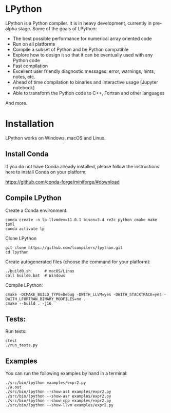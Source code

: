 # LPython

LPython is a Python compiler. It is in heavy development, currently in
pre-alpha stage. Some of the goals of LPython:

* The best possible performance for numerical array oriented code
* Run on all platforms
* Compile a subset of Python and be Python compatible
* Explore how to design it so that it can be eventually used with any Python
  code
* Fast compilation
* Excellent user friendly diagnostic messages: error, warnings, hints, notes,
  etc.
* Ahead of time compilation to binaries and interactive usage (Jupyter
  notebook)
* Able to transform the Python code to C++, Fortran and other languages

And more.

# Installation

LPython works on Windows, macOS and Linux.

## Install Conda

If you do not have Conda already installed, please follow the instructions
here to install Conda on your platform:

https://github.com/conda-forge/miniforge/#download

## Compile LPython

Create a Conda environment:

    conda create -n lp llvmdev=11.0.1 bison=3.4 re2c python cmake make toml
    conda activate lp

Clone LPython

    git clone https://github.com/lcompilers/lpython.git
    cd lpython

Create autogenerated files (choose the command for your platform):

    ./build0.sh      # macOS/Linux
    call build0.bat  # Windows

Compile LPython:

    cmake -DCMAKE_BUILD_TYPE=Debug -DWITH_LLVM=yes -DWITH_STACKTRACE=yes -DWITH_LFORTRAN_BINARY_MODFILES=no .
    cmake --build . -j16

## Tests:

Run tests:

    ctest
    ./run_tests.py

## Examples

You can run the following examples by hand in a terminal:

    ./src/bin/lpython examples/expr2.py
    ./a.out
    ./src/bin/lpython --show-ast examples/expr2.py
    ./src/bin/lpython --show-asr examples/expr2.py
    ./src/bin/lpython --show-cpp examples/expr2.py
    ./src/bin/lpython --show-llvm examples/expr2.py
